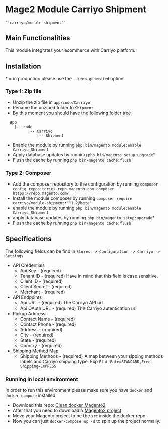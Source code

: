 # Mage2 Module Carriyo Shipment

    ``carriyo/module-shipment``

## Main Functionalities
This module integrates your ecommerce with Carriyo platform.

## Installation
\* = in production please use the `--keep-generated` option

### Type 1: Zip file

 - Unzip the zip file in `app/code/Carriyo`
 - Rename the unziped folder to `Shipment`
 - By this moment you should have the following folder tree
 ```
   app
     |-- code
           |-- Carriyo
	           |-- Shipment
 ```
 - Enable the module by running `php bin/magento module:enable Carriyo_Shipment`
 - Apply database updates by running `php bin/magento setup:upgrade`\*
 - Flush the cache by running `php bin/magento cache:flush`

### Type 2: Composer

 - Add the composer repository to the configuration by running `composer config repositories.repo.magento.com composer https://repo.magento.com/`
 - Install the module composer by running `composer require carriyo/module-shipment:"^1.2@beta"`
 - enable the module by running `php bin/magento module:enable Carriyo_Shipment`
 - apply database updates by running `php bin/magento setup:upgrade`\*
 - Flush the cache by running `php bin/magento cache:flush`

## Specifications

The following fields can be find in
`Stores -> Configuration -> Carriyo -> Settings`

 - API Credentials
	- Api Key - (required)
	- Tenant ID - (required) Have in mind that this field is case sensitive.
	- Client ID - (required)
	- Client Secret - (required)
	- Merchant  - (required)
 -  API Endpoints
	- Api URL - (required) The Carriyo API url
	- Api OAuth URL - (required) The Carriyo autentication url
 -  Pickup Address
	- Contact Name - (required)
	- Contact Phone - (required)
	- Address - (required)
	- City - (required)
	- State - (required)
	- Country - (required)
 -  Shipping Method Map
	- Shipping Methods - (required) A map between your sipping methods labels and Carriyo shipping type. Exp `Flat Rate=STANDARD,Free Shipping=EXPRESS`


### Running in local environment
In order to run this environment please make sure you have `docker` and `docker-compose` installed.

 - Download this repo: [Clean docker Magento2](https://github.com/clean-docker/Magento2)
 - After that you need to download a [Magento2 project](https://magento.com/tech-resources/download)
 - Move your Magento project to be the `src` inside the docker repo.
 - Now you can just `docker-compose up -d` to spin up the project normally.
